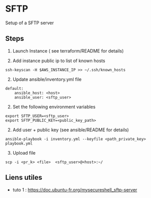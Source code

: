 # SFTP 
Setup of a SFTP server 

## Steps

1. Launch Instance ( see terraform/README for details)

2. Add instance public ip to list of known hosts
```
ssh-keyscan -H $AWS_INSTANCE_IP >> ~/.ssh/known_hosts 
```
2. Update ansible/inventory.yml file
```
default:
    ansible_host: <host>
    ansible_user: <sftp_user>
```
2. Set the following environment variables 
```
export SFTP_USER=<sftp_user>
export SFTP_PUBLIC_KEY=<public_key_path>
```
2. Add user + public key (see ansible/README for details)
```
ansible-playbook -i inventory.yml --keyfile <path_private_key> playbook.yml
```
3. Upload file
```
scp -i <pr_k> <file>  <sftp_user>@<host>:~/
```

## Liens utiles
- tuto 1 : https://doc.ubuntu-fr.org/mysecureshell_sftp-server


